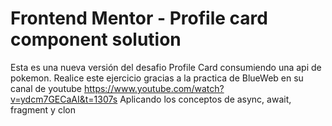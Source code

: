 # Frontend Mentor - Profile card component solution

Esta es una nueva versión del desafio Profile Card consumiendo una api de pokemon.
Realice este ejercicio gracias a la practica de BlueWeb en su canal de youtube https://www.youtube.com/watch?v=ydcm7GECaAI&t=1307s
Aplicando los conceptos de async, await, fragment y clon